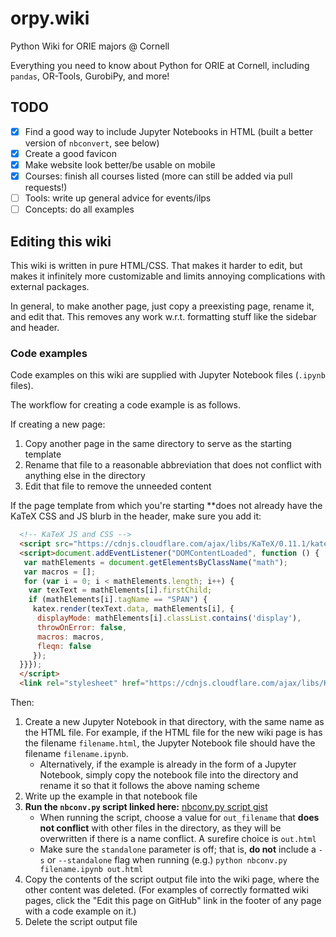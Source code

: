 # orpy.wiki
Python Wiki for ORIE majors @ Cornell

Everything you need to know about Python for ORIE at Cornell, including `pandas`, OR-Tools, GurobiPy, and more!

## TODO

 - [x] Find a good way to include Jupyter Notebooks in HTML (built a better version of `nbconvert`, see below)
 - [x] Create a good favicon 
 - [x] Make website look better/be usable on mobile
 - [x] Courses: finish all courses listed (more can still be added via pull requests!)
 - [ ] Tools: write up general advice for events/ilps
 - [ ] Concepts: do all examples

## Editing this wiki

This wiki is written in pure HTML/CSS. That makes it harder to edit, but makes it infinitely more customizable and limits annoying complications with external packages.

In general, to make another page, just copy a preexisting page, rename it, and edit that. This removes any work w.r.t. formatting stuff like the sidebar and header.

### Code examples

Code examples on this wiki are supplied with Jupyter Notebook files (`.ipynb` files). 

The workflow for creating a code example is as follows.

If creating a new page:

1. Copy another page in the same directory to serve as the starting template
2. Rename that file to a reasonable abbreviation that does not conflict with anything else in the directory
3. Edit that file to remove the unneeded content

If the page template from which you're starting **does not already have the KaTeX CSS and JS blurb in the header, make sure you add it:

```html
  <!-- KaTeX JS and CSS -->
  <script src="https://cdnjs.cloudflare.com/ajax/libs/KaTeX/0.11.1/katex.min.js"></script>
  <script>document.addEventListener("DOMContentLoaded", function () {
   var mathElements = document.getElementsByClassName("math");
   var macros = [];
   for (var i = 0; i < mathElements.length; i++) {
    var texText = mathElements[i].firstChild;
    if (mathElements[i].tagName == "SPAN") {
     katex.render(texText.data, mathElements[i], {
      displayMode: mathElements[i].classList.contains('display'),
      throwOnError: false,
      macros: macros,
      fleqn: false
     });
  }}});
  </script>
  <link rel="stylesheet" href="https://cdnjs.cloudflare.com/ajax/libs/KaTeX/0.11.1/katex.min.css" />
```
 
Then:

1. Create a new Jupyter Notebook in that directory, with the same name as the HTML file. For example, if the HTML file for the new wiki page is has the filename `filename.html`, the Jupyter Notebook file should have the filename `filename.ipynb`.
   - Alternatively, if the example is already in the form of a Jupyter Notebook, simply copy the notebook file into the directory and rename it so that it follows the above naming scheme
2. Write up the example in that notebook file
3. **Run the `nbconv.py` script linked here:** [nbconv.py script gist](https://gist.github.com/benrosenberg/66b02e9842b6082101d97e5cec344e05) 
   - When running the script, choose a value for `out_filename` that **does not conflict** with other files in the directory, as they will be overwritten if there is a name conflict. A surefire choice is `out.html`
   - Make sure the `standalone` parameter is off; that is, **do not** include a `-s` or `--standalone` flag when running (e.g.) `python nbconv.py filename.ipynb out.html`
4. Copy the contents of the script output file into the wiki page, where the other content was deleted. (For examples of correctly formatted wiki pages, click the "Edit this page on GitHub" link in the footer of any page with a code example on it.)
5. Delete the script output file


